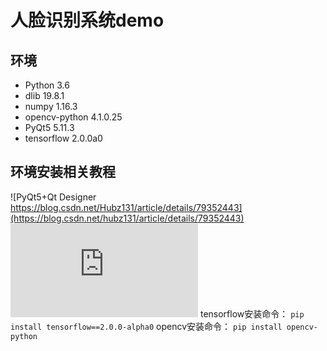# 人脸识别系统demo
## 环境
* Python 3.6
* dlib 19.8.1
* numpy 1.16.3
* opencv-python 4.1.0.25
* PyQt5 5.11.3
* tensorflow 2.0.0a0
## 环境安装相关教程
![PyQt5+Qt Designer https://blog.csdn.net/Hubz131/article/details/79352443](https://blog.csdn.net/hubz131/article/details/79352443)
![图片人脸检测——Dlib版 ](https://www.cnblogs.com/vipstone/p/8964656.html)
tensorflow安装命令：
`pip install tensorflow==2.0.0-alpha0`
opencv安装命令：
`pip install opencv-python`

